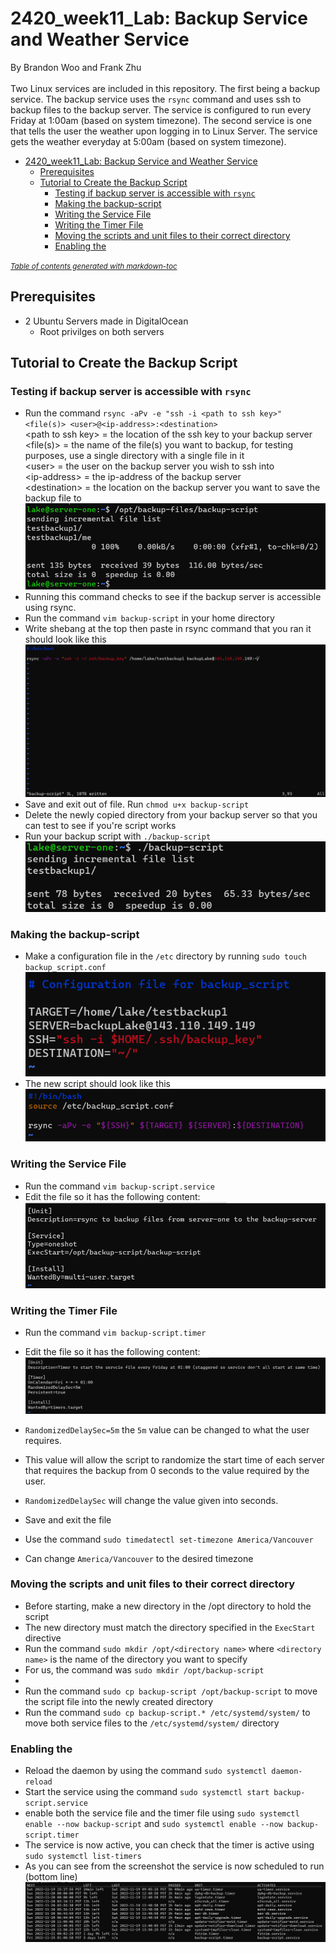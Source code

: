 # 2420_week11_Lab: Backup Service and Weather Service
By Brandon Woo and Frank Zhu
<br>
<br>Two Linux services are included in this repository. The first being a backup service. The backup service uses the `rsync` command and uses ssh to backup files to the backup server. The service is configured to run every Friday at 1:00am (based on system timezone). The second service is one that tells the user the weather upon logging in to Linux Server. The service gets the weather everyday at 5:00am (based on system timezone).

- [2420_week11_Lab: Backup Service and Weather Service](#2420-week11-lab--backup-service-and-weather-service)
  * [Prerequisites](#prerequisites)
  * [Tutorial to Create the Backup Script](#tutorial-to-create-the-backup-script)
    + [Testing if backup server is accessible with `rsync`](#testing-if-backup-server-is-accessible-with--rsync-)
    + [Making the backup-script](#making-the-backup-script)
    + [Writing the Service File](#writing-the-service-file)
    + [Writing the Timer File](#writing-the-timer-file)
    + [Moving the scripts and unit files to their correct directory](#moving-the-scripts-and-unit-files-to-their-correct-directory)
    + [Enabling the](#enabling-the)

<small><i><a href='http://ecotrust-canada.github.io/markdown-toc/'>Table of contents generated with markdown-toc</a></i></small>


## Prerequisites
- 2 Ubuntu Servers made in DigitalOcean
  - Root privilges on both servers

## Tutorial to Create the Backup Script

### Testing if backup server is accessible with `rsync`
- Run the command `rsync -aPv -e "ssh -i <path to ssh key>" <file(s)> <user>@<ip-address>:<destination>`
  <br>\<path to ssh key\> = the location of the ssh key to your backup server
  <br>\<file(s)\> = the name of the file(s) you want to backup, for testing purposes, use a single directory with a single file in it
  <br>\<user\> = the user on the backup server you wish to ssh into
  <br>\<ip-address\> = the ip-address of the backup server
  <br>\<destination\> = the location on the backup server you want to save the backup file to
  ![](images/test_rsync.png)
- Running this command checks to see if the backup server is accessible using rsync. 
- Run the command `vim backup-script` in your home directory
- Write shebang at the top then paste in rsync command that you ran it should look like this
![](images/trsync.png)
- Save and exit out of file. Run `chmod u+x backup-script`
- Delete the newly copied directory from your backup server so that you can test to see if you're script works
- Run your backup script with `./backup-script` <br>
![](images/rsyscrt.png)
### Making the backup-script
- Make a configuration file in the `/etc` directory by running `sudo touch backup_script.conf`
![](images/confsspng.png)
- The new script should look like this
![](images/newscr.png)


### Writing the Service File
- Run the command `vim backup-script.service`
- Edit the file so it has the following content:
![](images/servicefile.png)

### Writing the Timer File
- Run the command `vim backup-script.timer`
- Edit the file so it has the following content:
![](images/timerfile.png)
- `RandomizedDelaySec=5m` the `5m` value can be changed to what the user requires. 
- This value will allow the script to randomize the start time of each server that requires the backup from 0 seconds to the value required by the user.
- `RandomizedDelaySec` will change the value given into seconds.
- Save and exit the file

- Use the command `sudo timedatectl set-timezone America/Vancouver`
- Can change `America/Vancouver` to the desired timezone

### Moving the scripts and unit files to their correct directory
- Before starting, make a new directory in the /opt directory to hold the script 
- The new directory must match the directory specified in the `ExecStart` directive
- Run the command `sudo mkdir /opt/<directory name>` where `<directory name>` is the name of the directory you want to specify
- For us, the command was `sudo mkdir /opt/backup-script`
- 
- Run the command `sudo cp backup-script /opt/backup-script` to move the script file into the newly created directory
- Run the command `sudo cp backup-script.* /etc/systemd/system/` to move both service files to the `/etc/systemd/system/` directory

### Enabling the 
- Reload the daemon by using the command `sudo systemctl daemon-reload`
- Start the service using the command `sudo systemctl start backup-script.service`
- enable both the service file and the timer file using `sudo systemctl enable --now backup-script` and `sudo systemctl enable --now backup-script.timer`
- The service is now active, you can check that the timer is active using `sudo systemctl list-timers`
- As you can see from the screenshot the service is now scheduled to run (bottom line)
![](images/timerlist.png)

